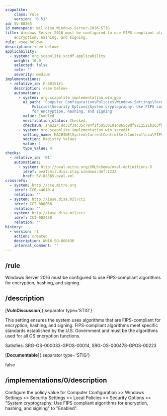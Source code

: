 ```yaml
---
scapolite:
    class: rule
    version: '0.51'
id: SV-88365
id_namespace: mil.disa.Windows-Server-2016-STIG
title: Windows Server 2016 must be configured to use FIPS-compliant algorithms for
    encryption, hashing, and signing.
rule: <see below>
description: <see below>
applicability:
  - system: org.scapolite.xccdf.applicability
    weight: 10.0
    selected: false
    role: ''
    severity: medium
implementations:
  - relative_id: F-80151r1
    description: <see below>
    automations:
      - system: org.scapolite.implementation.win_gpo
        ui_path: 'Computer Configuration\Policies\Windows Settings\Security Settings\Local
            Policies\Security Options\System cryptography: Use FIPS compliant algorithms
            for encryption, hashing, and signing'
        value: Enabled
        verification_status: Checked.
        checksum: sha224:dd32f3ac35c784f1f50530191d865c9df9211521b263f97513b27143
      - system: org.scapolite.implementation.win_secedit
        setting_name: MACHINE\System\CurrentControlSet\Control\Lsa\FIPSAlgorithmPolicy\Enabled
        section: Registry Values
        value: 1
        type_value: 4
checks:
  - relative_id: '01'
    automations:
      - system: http://oval.mitre.org/XMLSchema/oval-definitions-5
        idref: oval:mil.disa.stig.windows:def:1222
        href: SV-88365.oval.xml
crossrefs:
  - system: http://cce.mitre.org
    idref: CCE-44610-4
    relation: ''
  - system: http://iase.disa.mil/cci
    idref: CCI-000068
    relation: ''
  - system: http://iase.disa.mil/cci
    idref: CCI-002450
    relation: ''
history:
  - version: r1
    action: created
    description: WN16-SO-000430
    internal_comment: ''
---
```



## /rule

Windows Server 2016 must be configured to use FIPS-compliant algorithms for encryption, hashing, and signing.

## /description

[**VulnDiscussion**]{.separator type='STIG'}

This setting ensures the system uses algorithms that are FIPS-compliant for encryption, hashing, and signing. FIPS-compliant algorithms meet specific standards established by the U.S. Government and must be the algorithms used for all OS encryption functions.

Satisfies: SRG-OS-000033-GPOS-00014, SRG-OS-000478-GPOS-00223

[**Documentable**]{.separator type='STIG'}

false

## /implementations/0/description

Configure the policy value for Computer Configuration >> Windows Settings >> Security Settings >> Local Policies >> Security Options >> "System cryptography: Use FIPS compliant algorithms for encryption, hashing, and signing" to "Enabled".
